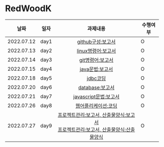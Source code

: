 # RedWoodK

|**날짜**|**일자**|**과제내용**|**수행여부**|
|--|--|:--:|--|
|2022.07.12|day1|[github구성:보고서](https://github.com/yunyoseob/RedWoodK/blob/master/assignment/internship/RedWoodK%EC%9D%B8%ED%84%B4%EA%B3%BC%EC%A0%9C/day1-github%EA%B5%AC%EC%84%B1.md)|O|
|2022.07.13|day2|[linux명령어:보고서](https://github.com/yunyoseob/RedWoodK/blob/master/assignment/internship/RedWoodK%EC%9D%B8%ED%84%B4%EA%B3%BC%EC%A0%9C/day2-linux%EB%AA%85%EB%A0%B9%EC%96%B4.md)|O|
|2022.07.14|day3|[git명령어:보고서](https://github.com/yunyoseob/RedWoodK/blob/master/assignment/internship/RedWoodK%EC%9D%B8%ED%84%B4%EA%B3%BC%EC%A0%9C/day3-git%EB%AA%85%EB%A0%B9%EC%96%B4.md)|O|
|2022.07.15|day4|[java문법:보고서](https://github.com/yunyoseob/RedWoodK/blob/master/assignment/internship/RedWoodK%EC%9D%B8%ED%84%B4%EA%B3%BC%EC%A0%9C/day4-java%EB%AC%B8%EB%B2%95.md)|O|
|2022.07.18|day5|[jdbc코딩](https://github.com/yunyoseob/RedWoodK/tree/master/assignment/internship/day_5_jdbc_coding/day_5_jdbc_coding-master)|O|
|2022.07.20|day6|[database:보고서](https://github.com/yunyoseob/RedWoodK/blob/master/assignment/internship/RedWoodK%EC%9D%B8%ED%84%B4%EA%B3%BC%EC%A0%9C/day6-database.md)|O|
|2022.07.21|day7|[javascript문법:보고서](https://github.com/yunyoseob/RedWoodK/blob/master/assignment/internship/RedWoodK%EC%9D%B8%ED%84%B4%EA%B3%BC%EC%A0%9C/day7-javascript%EB%AC%B8%EB%B2%95.md)|O|
|2022.07.26|day8|[웹어플리케이션:코딩](https://github.com/yunyoseob/RedWoodK/tree/master/assignment/internship/ToDoList/ToDoList-master)|O|
|2022.07.27|day9|[프로젝트관리:보고서, 산출물양식:보고서](https://github.com/yunyoseob/RedWoodK/blob/master/assignment/internship/RedWoodK%EC%9D%B8%ED%84%B4%EA%B3%BC%EC%A0%9C/day9-%ED%94%84%EB%A1%9C%EC%A0%9D%ED%8A%B8%EA%B4%80%EB%A6%AC_%EB%B3%B4%EA%B3%A0%EC%84%9C%2C%20%EC%82%B0%EC%B6%9C%EB%AC%BC%EC%96%91%EC%8B%9D_%EB%B3%B4%EA%B3%A0%EC%84%9C.md) <br> [프로젝트관리:보고서, 산출물양식:산출물양식](https://github.com/yunyoseob/RedWoodK/blob/master/assignment/internship/RedWoodK%EC%9D%B8%ED%84%B4%EA%B3%BC%EC%A0%9C/day9-%ED%94%84%EB%A1%9C%EC%A0%9D%ED%8A%B8%EA%B4%80%EB%A6%AC_%EB%B3%B4%EA%B3%A0%EC%84%9C%2C%20%EC%82%B0%EC%B6%9C%EB%AC%BC%EC%96%91%EC%8B%9D_%EC%82%B0%EC%B6%9C%EB%AC%BC%EC%96%91%EC%8B%9D.md)|O|